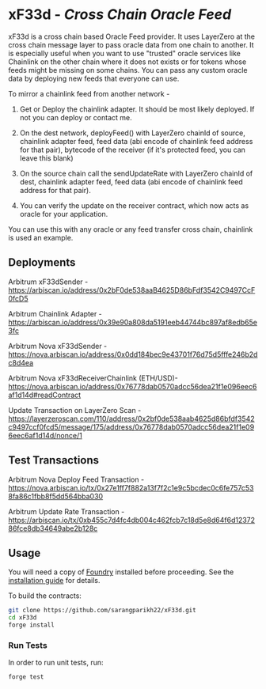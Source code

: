 # xF33d - _Cross Chain Oracle Feed_

xF33d is a cross chain based Oracle Feed provider. It uses LayerZero at the cross chain message layer to pass oracle data from one chain to another. It is especially useful when you want to use "trusted" oracle services like Chainlink on the other chain where it does not exists or for tokens whose feeds might be missing on some chains. You can pass any custom oracle data by deploying new feeds that everyone can use.

To mirror a chainlink feed from another network - 

1) Get or Deploy the chainlink adapter. It should be most likely deployed. If not you can deploy or contact me.

2) On the dest network, deployFeed() with LayerZero chainId of source, chainlink adapter feed, feed data (abi encode of chainlink feed address for that pair), bytecode of the receiver (if it's protected feed, you can leave this blank)

3) On the source chain call the sendUpdateRate with LayerZero chainId of dest, chainlink adapter feed, feed data (abi encode of chainlink feed address for that pair).

4) You can verify the update on the receiver contract, which now acts as oracle for your application.

You can use this with any oracle or any feed transfer cross chain, chainlink is used an example. 

## Deployments

Arbitrum xF33dSender - https://arbiscan.io/address/0x2bF0de538aaB4625D86bFdf3542C9497CcF0fcD5 

Arbitrum Chainlink Adapter - https://arbiscan.io/address/0x39e90a808da5191eeb44744bc897af8edb65e3fc

Arbitrum Nova xF33dSender - https://nova.arbiscan.io/address/0x0dd184bec9e43701f76d75d5fffe246b2dc8d4ea

Arbitrum Nova xF33dReceiverChainlink (ETH/USD)- https://nova.arbiscan.io/address/0x76778dab0570adcc56dea21f1e096eec6af1d14d#readContract

Update Transaction on LayerZero Scan - https://layerzeroscan.com/110/address/0x2bf0de538aab4625d86bfdf3542c9497ccf0fcd5/message/175/address/0x76778dab0570adcc56dea21f1e096eec6af1d14d/nonce/1

## Test Transactions

Arbitrum Nova Deploy Feed Transaction - https://nova.arbiscan.io/tx/0x27e1ff7f882a13f7f2c1e9c5bcdec0c6fe757c538fa86c1fbb8f5dd564bba030

Arbitrum Update Rate Transaction - https://arbiscan.io/tx/0xb455c7d4fc4db004c462fcb7c18d5e8d64f6d1237286fce8db34649abe2b128c

## Usage

You will need a copy of [Foundry](https://github.com/foundry-rs/foundry) installed before proceeding. See the [installation guide](https://github.com/foundry-rs/foundry#installation) for details.

To build the contracts:

```sh
git clone https://github.com/sarangparikh22/xF33d.git
cd xF33d
forge install
```

### Run Tests

In order to run unit tests, run:

```sh
forge test
```
